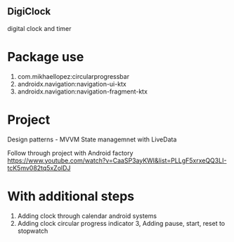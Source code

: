 ## DigiClock
digital clock and timer 

# Package use 
1. com.mikhaellopez:circularprogressbar
2. androidx.navigation:navigation-ui-ktx
3. androidx.navigation:navigation-fragment-ktx

# Project
Design patterns - MVVM
State managemnet with LiveData

Follow through project with Android factory
https://www.youtube.com/watch?v=CaaSP3ayKWI&list=PLLgF5xrxeQQ3LI-tcK5mv082tq5xZolDJ

# With additional steps
1. Adding clock through calendar android systems
2. Adding clock circular progress indicator
3, Adding pause, start, reset to stopwatch
